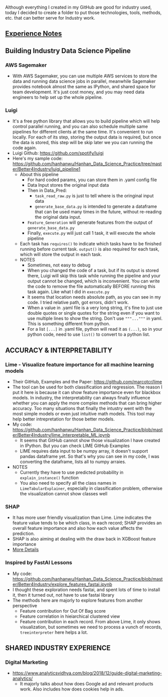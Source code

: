 Although everything I created in my GitHub are good for industry used, today I decided to create a folder to put those technologies, tools, methods, etc. that can better serve for Industry work.

## [Experience Notes][1]

## Building Industry Data Science Pipeline

### AWS Sagemaker
* With AWS Sagemaker, you can use multiple AWS services to store the data and running data science jobs in parallel, meanwhile Sagemaker provides notebook almost the same as IPython, and shared space for team development. It's just cost money, and you may need data engineers to help set up the whole pipeline.

### Luigi
* It's a free python library that allows you to build pipeline which will help control parallel running, and you can also schedule multiple same pipelines for different clients at the same time. It's convenient to run locally. For each of its step, storing the output data is required, but once the data is stored, this step will be skip later we you can running the code again.
* Luigi Github: https://github.com/spotify/luigi
* Here's my sample code: https://github.com/hanhanwu/Hanhan_Data_Science_Practice/tree/master/Better4Industry/luigi_pipeline1
  * About this pipeline
    * For hard coded params, you can store them in .yaml config file
    * Data Input stores the original input data
    * Then in Data_Pred:
      * `task_read_raw.py` is just to tell where is the oringinal input data
      * `generate_base_data.py` is intended to generate a dataframe that can be used many times in the future, without re-reading the original data input. 
    * `Feature_Generation` will generate features from the output of `generate_base_data.py`
    * Finally, `execute.py` will just call 1 task, it will execute the whole pipeline
  * Each task has `requires()` to indicate which tasks have to be finished running before current task. `output()` is also required for each task, which will store the output in each task.
  * NOTES
    * Sometimes, not easy to debug
    * When you changed the code of a task, but if its output is stored there, Luigi will skip this task while running the pipeline and your output cannot be changed, which is inconvenient. You can write the code to remove the file automatically BEFORE running this task again. Like what I did in `execute.py`
    * It seems that location needs absolute path, as you can see in my code. I tried relative path, got errors, didn't work.
    * When a value in .yaml file is a very long string, it's fine to just use double quotes or single quotes for the string even if you want to use multiple lines to show the string. Don't use `"""..."""` in yaml. This is something different from python.
    * For a list `[...]` in .yaml file, python will read it as `(...)`, so in your python code, need to use `list()` to convert to a python list.

## ACCURACY & INTERPRETABILITY

### Lime - Visualize feature importance for all machine learning models
* Their GitHub, Examples and the Paper: https://github.com/marcotcr/lime
* The tool can be used for both classification and regression. The reason I put it here is because it can show feature importance even for blackbox models. In industry, the interpretability can always finally influence whether you can apply the more complex methods that can bring higher accuracy. Too many situations that finally the intustry went with the most simple models or even just intuitive math models. This tool may help better intrepretation for those better models.
* My code: https://github.com/hanhanwu/Hanhan_Data_Science_Practice/blob/master/Better4Industry/lime_interpretable_ML.ipynb
  * It seems that GitHub cannot show those visualization I have created in IPython. But you can check LIME GitHub Examples
  * LIME requires data input to be numpy array, it doesn't support pandas dataframe yet. So that's why you can see in my code, I was converting the dataframe, lists all to numpy arraies.
* NOTES
  * Currently they have to use predicted probability in `explain_instance()` function
  * You also need to specify all the class names in `LimeTabularExplainer`, especially in classification problem, otherwise the visualization cannot show classes well
  
### SHAP
* It has more user friendly visualization than Lime. Lime indicates the feature value tends to be which class, in each record; SHAP provides an overall feature importance and also how each value affects the prediction.
* SHAP is also aiming at dealing with the draw back in XGBoost feature importance
* [More Details][2]
  
### Inspired by FastAI Lessons
* My code: https://github.com/hanhanwu/Hanhan_Data_Science_Practice/blob/master/Better4Industry/explore_features_fastai.ipynb
* I thought these exploration needs fastai, and spent lots of time to install it, then it turned out, not have to use fastai library
* The methods here are majorly to explore features from another perspective
  * Feature contribution for Out Of Bag score
  * Feature correlation in hieiarchical clustered view
  * Feature contribution in each record. From above Lime, it only shows visualization, but sometimes we need to process a vunch of records, `treeinterpreter` here helps a lot.
    
## SHARED INDUSTRY EXPERIENCE
### Digital Marketing
* https://www.analyticsvidhya.com/blog/2018/12/guide-digital-marketing-analytics/
  * It majorly talks about how does Google ad and relevant products work. Also includes how does cookies help in ads.
    
[1]:https://github.com/hanhanwu/Hanhan_Data_Science_Practice/blob/master/Better4Industry/ExperienceNotes.md
[2]:https://github.com/hanhanwu/Hanhan_Data_Science_Practice/blob/master/Better4Industry/Feature_Selection_Collection/ReadMe.md#shap
